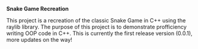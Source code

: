**Snake Game Recreation**

This project is a recreation of the classic Snake Game in C++ using the raylib library. The purpose of this project is to demonstrate profficiency writing OOP code in C++. 
This is currently the first release version (0.0.1), more updates on the way!

